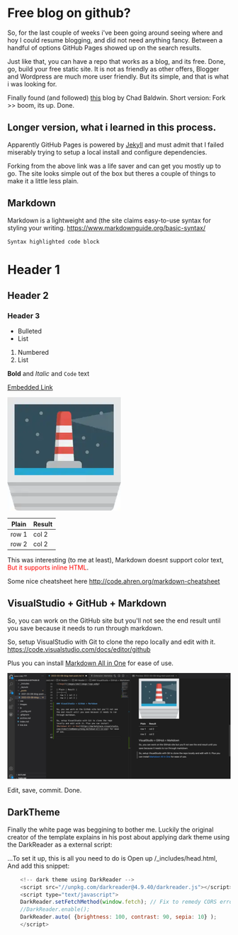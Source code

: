 # Free blog on github?

So, for the last couple of weeks i've been going around seeing where and hoy I could resume blogging, and did not need anything fancy. Between a handful of options GitHub Pages showed up on the search results. 

Just like that, you can have a repo that works as a blog, and its free. Done, go, build your free static site. It is not as friendly as other offers, Blogger and Wordpress are much more user friendly. But its simple, and that is what i was looking for.

Finally found (and followed) [this](https://chadbaldwin.net/2021/03/14/how-to-build-a-sql-blog.html) blog by Chad Baldwin. Short version: Fork >> boom, its up. Done. 

## Longer version, what i learned in this process.

Apparently GitHub Pages is powered by [Jekyll](https://jekyllrb.com/) and must admit that I failed miserably trying to setup a local install and configure dependencies.

Forking from the above link was a life saver and can get you mostly up to go. The site looks simple out of the box but theres a couple of things to make it a little less plain.

## Markdown

Markdown is a lightweight and (the site claims easy-to-use syntax for styling your writing. https://www.markdownguide.org/basic-syntax/

    Syntax highlighted code block

# Header 1
## Header 2
### Header 3

- Bulleted
- List

1. Numbered
2. List

**Bold** and _Italic_ and `Code` text

[Embedded Link](https://jcavaiuolo.github.io/2022/08/18/free-blog-on-github.md)

![Image](/images/smallimage-logo.webp)

| Plain | Result | 
|---|---|
|  row 1 | col 2 |  
|  row 2 | col 2 |  

This was interesting (to me at least), Markdown doesnt support color text, <span style="color:red">But it supports inline HTML</span>.

Some nice cheatsheet here http://code.ahren.org/markdown-cheatsheet  

## VisualStudio + GitHub + Markdown

So, you can work on the GitHub site but you'll not see the end result until you save because it needs to run through markdown.

So, setup VisualStudio with Git to clone the repo locally and edit with it. https://code.visualstudio.com/docs/editor/github 

Plus you can install [Markdown All in One](https://marketplace.visualstudio.com/items?itemName=yzhang.markdown-all-in-one) for ease of use.

![Image](/images/ScreenShotVScode.jpg)

Edit, save, commit. Done.

## DarkTheme

Finally the white page was beggining to bother me. Luckily the original creator of the template explains in his post about applying dark theme using the DarkReader as a external script:

...To set it up, this is all you need to do is Open up /_includes/head.html, And add this snippet:

```js
    <!-- dark theme using DarkReader -->
    <script src="//unpkg.com/darkreader@4.9.40/darkreader.js"></script>
    <script type="text/javascript">
    DarkReader.setFetchMethod(window.fetch); // Fix to remedy CORS errors in chrome console
    //DarkReader.enable();
    DarkReader.auto( {brightness: 100, contrast: 90, sepia: 10} );
    </script>
```